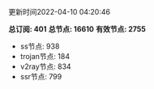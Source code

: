 更新时间2022-04-10 04:20:46

**总订阅: 401**
**总节点: 16610**
**有效节点: 2755**
- ss节点: 938
- trojan节点: 184
- v2ray节点: 834
- ssr节点: 799
